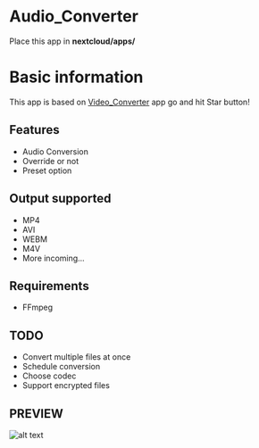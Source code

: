 # Audio_Converter
Place this app in **nextcloud/apps/**

# Basic information
This app is based on [Video_Converter](https://github.com/PaulLereverend/NextcloudVideo_Converter) app go and hit Star button!

## Features

* Audio Conversion
* Override or not
* Preset option


## Output supported

* MP4
* AVI
* WEBM
* M4V
* More incoming...

## Requirements

* FFmpeg

## TODO

* Convert multiple files at once
* Schedule conversion
* Choose codec
* Support encrypted files

## PREVIEW 

![alt text](https://raw.githubusercontent.com/PaulLereverend/NextcloudVideo_Converter/master/img/appstore.gif)
